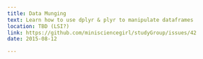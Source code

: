 ```yaml
---
title: Data Munging
text: Learn how to use dplyr & plyr to manipulate dataframes
location: TBD (LSI?)
link: https://github.com/minisciencegirl/studyGroup/issues/42
date: 2015-08-12

---
```

